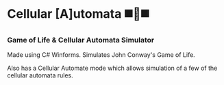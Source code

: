 # Cellular [A]utomata ◼️🔲◼️
### Game of Life & Cellular Automata Simulator

Made using C# Winforms. Simulates John Conway's Game of Life.

Also has a Cellular Automate mode which allows simulation of a few of the cellular automata rules.
